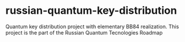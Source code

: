 # russian-quantum-key-distribution
 Quantum key distribution project with elementary BB84 realization. This project is the part of the Russian Quantum Tecnologies Roadmap
